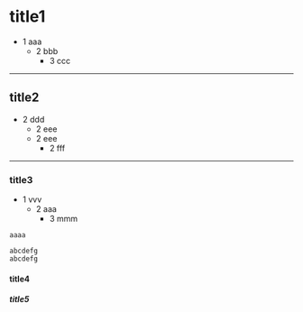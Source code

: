 # title1
- 1 aaa
  - 2 bbb 
    - 3 ccc

---

## title2

- 2 ddd
  - 2 eee
  - 2 eee
    - 2 fff

---

### title3
+ 1 vvv
  + 2 aaa
    + 3 mmm

```aaaa```

```
abcdefg
abcdefg
```


#### title4

##### title5